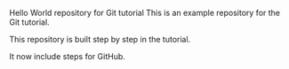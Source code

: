 Hello World repository for Git tutorial This is an example repository for the Git tutorial.

This repository is built step by step in the tutorial.

It now include steps for GitHub.
